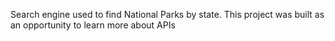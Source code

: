 Search engine used to find National Parks by state.
This project was built as an opportunity to learn more about APIs
